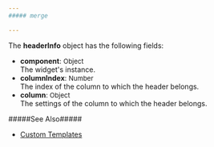 ```yaml
---
##### merge

---
```

The **headerInfo** object has the following fields:

- **component**: <font size="-1">Object</font>  
The widget's instance.
- **columnIndex**: <font size="-1">Number</font>        
The index of the column to which the header belongs.
- **column**: <font size="-1">Object</font>        
The settings of the column to which the header belongs.

#####See Also#####
- [Custom Templates](/concepts/05%20Widgets/zz%20Common/30%20Templates/10%20Custom%20Templates.md '/Documentation/Guide/Widgets/Common/Templates/#Custom_Templates')